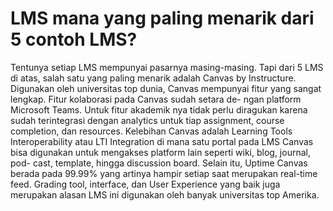 # LMS mana yang paling menarik dari 5 contoh LMS?

Tentunya setiap LMS mempunyai pasarnya masing-masing. Tapi dari 5 LMS di atas, salah satu 
yang paling menarik adalah Canvas by Instructure. Digunakan oleh universitas top dunia, 
Canvas mempunyai fitur yang sangat lengkap. Fitur kolaborasi pada Canvas sudah setara de-
ngan platform Microsoft Teams. Untuk fitur akademik nya tidak perlu diragukan karena sudah 
terintegrasi dengan analytics untuk tiap assignment, course completion, dan resources. 
Kelebihan Canvas adalah Learning Tools Interoperability atau LTI Integration di mana satu 
portal pada LMS Canvas bisa digunakan untuk mengakses platform lain seperti wiki, blog, journal, pod-
cast, template, hingga discussion board. Selain itu, Uptime Canvas berada pada 99.99% yang artinya 
hampir setiap saat merupakan real-time feed. Grading tool, interface, dan User Experience yang baik 
juga merupakan alasan LMS ini digunakan oleh banyak universitas top Amerika.
